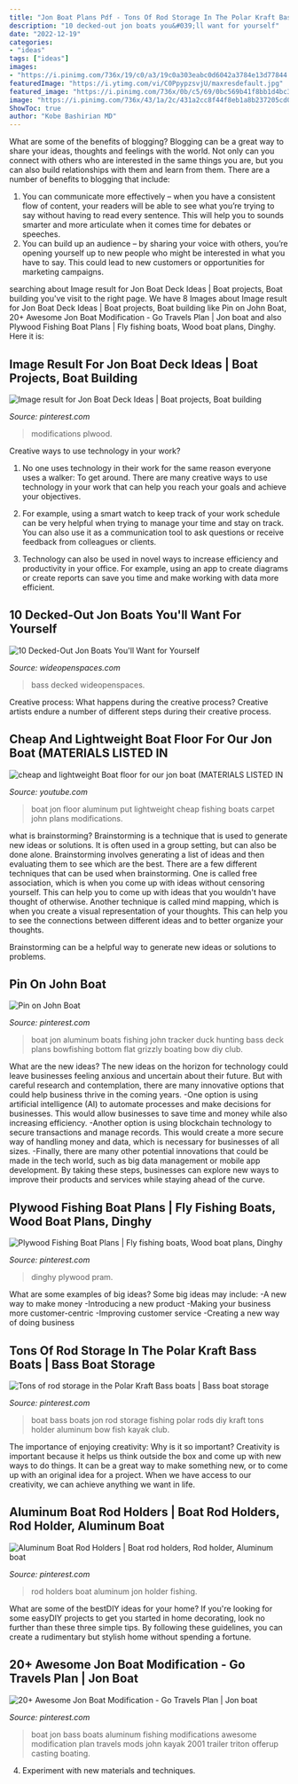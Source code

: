```yaml
---
title: "Jon Boat Plans Pdf - Tons Of Rod Storage In The Polar Kraft Bass Boats"
description: "10 decked-out jon boats you&#039;ll want for yourself"
date: "2022-12-19"
categories:
- "ideas"
tags: ["ideas"]
images:
- "https://i.pinimg.com/736x/19/c0/a3/19c0a303eabc0d6042a3784e13d77844.jpg"
featuredImage: "https://i.ytimg.com/vi/C0PpypzsvjU/maxresdefault.jpg"
featured_image: "https://i.pinimg.com/736x/0b/c5/69/0bc569b41f8bb1d4bc39fdff4c99c906--boat-rod-holders-aluminum-boat.jpg"
image: "https://i.pinimg.com/736x/43/1a/2c/431a2cc8f44f8eb1a8b237205cd0fca8.jpg"
ShowToc: true
author: "Kobe Bashirian MD"
---
```



What are some of the benefits of blogging?
Blogging can be a great way to share your ideas, thoughts and feelings with the world. Not only can you connect with others who are interested in the same things you are, but you can also build relationships with them and learn from them. There are a number of benefits to blogging that include: 
1) You can communicate more effectively – when you have a consistent flow of content, your readers will be able to see what you’re trying to say without having to read every sentence. This will help you to sounds smarter and more articulate when it comes time for debates or speeches. 
2) You can build up an audience – by sharing your voice with others, you’re opening yourself up to new people who might be interested in what you have to say. This could lead to new customers or opportunities for marketing campaigns.

	

		
searching about Image result for Jon Boat Deck Ideas | Boat projects, Boat building you've visit to the right page. We have 8 Images about Image result for Jon Boat Deck Ideas | Boat projects, Boat building like Pin on John Boat, 20+ Awesome Jon Boat Modification - Go Travels Plan | Jon boat and also Plywood Fishing Boat Plans | Fly fishing boats, Wood boat plans, Dinghy. Here it is:
		
    
## Image Result For Jon Boat Deck Ideas | Boat Projects, Boat Building

<img loading=lazy src="https://i.pinimg.com/736x/43/1a/2c/431a2cc8f44f8eb1a8b237205cd0fca8.jpg" onerror="this.onerror=null;this.src='https://tse3.mm.bing.net/th?id=OIP.1AfdzuUNx9BzcuTWzP_dVwHaJ4&amp;pid=15.1';" alt="Image result for Jon Boat Deck Ideas | Boat projects, Boat building">

_Source: pinterest.com_

>modifications plwood. 

	

Creative ways to use technology in your work?
1. No one uses technology in their work for the same reason everyone uses a walker: To get around. There are many creative ways to use technology in your work that can help you reach your goals and achieve your objectives.
2. For example, using a smart watch to keep track of your work schedule can be very helpful when trying to manage your time and stay on track. You can also use it as a communication tool to ask questions or receive feedback from colleagues or clients.

3. Technology can also be used in novel ways to increase efficiency and productivity in your office. For example, using an app to create diagrams or create reports can save you time and make working with data more efficient.


    
## 10 Decked-Out Jon Boats You&#039;ll Want For Yourself

<img loading=lazy src="https://cdn0.wideopenspaces.com/wp-content/uploads/2017/02/6a9a3422-20bf-425e-8c02-b28267c02dbb.jpg" onerror="this.onerror=null;this.src='https://tse3.mm.bing.net/th?id=OIP.3zEXteVFFx6GP5EeneQungHaD-&amp;pid=15.1';" alt="10 Decked-Out Jon Boats You&#039;ll Want for Yourself">

_Source: wideopenspaces.com_

>bass decked wideopenspaces. 

	

Creative process: What happens during the creative process?
Creative artists endure a number of different steps during their creative process.

    
## Cheap And Lightweight Boat Floor For Our Jon Boat (MATERIALS LISTED IN

<img loading=lazy src="https://i.ytimg.com/vi/C0PpypzsvjU/maxresdefault.jpg" onerror="this.onerror=null;this.src='https://tse1.mm.bing.net/th?id=OIP.TTfmBi0M06gqfNN9xkZLbQHaEK&amp;pid=15.1';" alt="cheap and lightweight Boat floor for our jon boat (MATERIALS LISTED IN">

_Source: youtube.com_

>boat jon floor aluminum put lightweight cheap fishing boats carpet john plans modifications. 

	

what is brainstorming?
Brainstorming is a technique that is used to generate new ideas or solutions. It is often used in a group setting, but can also be done alone. Brainstorming involves generating a list of ideas and then evaluating them to see which are the best.
There are a few different techniques that can be used when brainstorming. One is called free association, which is when you come up with ideas without censoring yourself. This can help you to come up with ideas that you wouldn't have thought of otherwise. Another technique is called mind mapping, which is when you create a visual representation of your thoughts. This can help you to see the connections between different ideas and to better organize your thoughts.

Brainstorming can be a helpful way to generate new ideas or solutions to problems.

    
## Pin On John Boat

<img loading=lazy src="https://i.pinimg.com/736x/19/c0/a3/19c0a303eabc0d6042a3784e13d77844.jpg" onerror="this.onerror=null;this.src='https://tse4.mm.bing.net/th?id=OIP.OILC-73LQBeYPN7uRKKD3gHaNK&amp;pid=15.1';" alt="Pin on John Boat">

_Source: pinterest.com_

>boat jon aluminum boats fishing john tracker duck hunting bass deck plans bowfishing bottom flat grizzly boating bow diy club. 

	

What are the new ideas?
The new ideas on the horizon for technology could leave businesses feeling anxious and uncertain about their future. But with careful research and contemplation, there are many innovative options that could help business thrive in the coming years. 
-One option is using artificial intelligence (AI) to automate processes and make decisions for businesses. This would allow businesses to save time and money while also increasing efficiency. 
-Another option is using blockchain technology to secure transactions and manage records. This would create a more secure way of handling money and data, which is necessary for businesses of all sizes. 
-Finally, there are many other potential innovations that could be made in the tech world, such as big data management or mobile app development. By taking these steps, businesses can explore new ways to improve their products and services while staying ahead of the curve.

    
## Plywood Fishing Boat Plans | Fly Fishing Boats, Wood Boat Plans, Dinghy

<img loading=lazy src="https://i.pinimg.com/736x/89/e3/d7/89e3d7c25fa3454809ee267b2ef8e67b.jpg" onerror="this.onerror=null;this.src='https://tse4.mm.bing.net/th?id=OIP.IY0-Pt0C1JXJEvdxp9r2bgHaFb&amp;pid=15.1';" alt="Plywood Fishing Boat Plans | Fly fishing boats, Wood boat plans, Dinghy">

_Source: pinterest.com_

>dinghy plywood pram. 

	

What are some examples of big ideas?
Some big ideas may include: 
-A new way to make money 
-Introducing a new product 
-Making your business more customer-centric 
-Improving customer service 
-Creating a new way of doing business

    
## Tons Of Rod Storage In The Polar Kraft Bass Boats | Bass Boat Storage

<img loading=lazy src="https://i.pinimg.com/originals/a8/15/58/a81558cbd6362e3584a058c00f6ed966.jpg" onerror="this.onerror=null;this.src='https://tse3.mm.bing.net/th?id=OIP.RuJXwS1N-7LtFjiwdoHjWAHaHZ&amp;pid=15.1';" alt="Tons of rod storage in the Polar Kraft Bass boats | Bass boat storage">

_Source: pinterest.com_

>boat bass boats jon rod storage fishing polar rods diy kraft tons holder aluminum bow fish kayak club. 

	

The importance of enjoying creativity: Why is it so important?
Creativity is important because it helps us think outside the box and come up with new ways to do things. It can be a great way to make something new, or to come up with an original idea for a project. When we have access to our creativity, we can achieve anything we want in life.

    
## Aluminum Boat Rod Holders | Boat Rod Holders, Rod Holder, Aluminum Boat

<img loading=lazy src="https://i.pinimg.com/736x/0b/c5/69/0bc569b41f8bb1d4bc39fdff4c99c906--boat-rod-holders-aluminum-boat.jpg" onerror="this.onerror=null;this.src='https://tse4.mm.bing.net/th?id=OIP.ZBzsXPFLwZ3X1WaTyLvsMwHaFj&amp;pid=15.1';" alt="Aluminum Boat Rod Holders | Boat rod holders, Rod holder, Aluminum boat">

_Source: pinterest.com_

>rod holders boat aluminum jon holder fishing. 

	

What are some of the bestDIY ideas for your home?
If you're looking for some easyDIY projects to get you started in home decorating, look no further than these three simple tips. By following these guidelines, you can create a rudimentary but stylish home without spending a fortune.

    
## 20+ Awesome Jon Boat Modification - Go Travels Plan | Jon Boat

<img loading=lazy src="https://i.pinimg.com/736x/cd/a5/5b/cda55b902e723e6d94ec1dd66f2a646a.jpg" onerror="this.onerror=null;this.src='https://tse4.mm.bing.net/th?id=OIP.NP6AYY-4MUhAOuJv_6Ec_AHaHW&amp;pid=15.1';" alt="20+ Awesome Jon Boat Modification - Go Travels Plan | Jon boat">

_Source: pinterest.com_

>boat jon bass boats aluminum fishing modifications awesome modification plan travels mods john kayak 2001 trailer triton offerup casting boating. 

	

4. Experiment with new materials and techniques.

